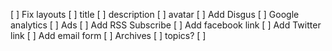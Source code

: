 [ ] Fix layouts
	[ ] title
	[ ] description
	[ ] avatar
[ ] Add Disgus
[ ] Google analytics
[ ] Ads
[ ] Add RSS Subscribe
[ ] Add facebook link
[ ] Add Twitter link
[ ] Add email form
[ ] Archives
[ ] topics?
[ ]